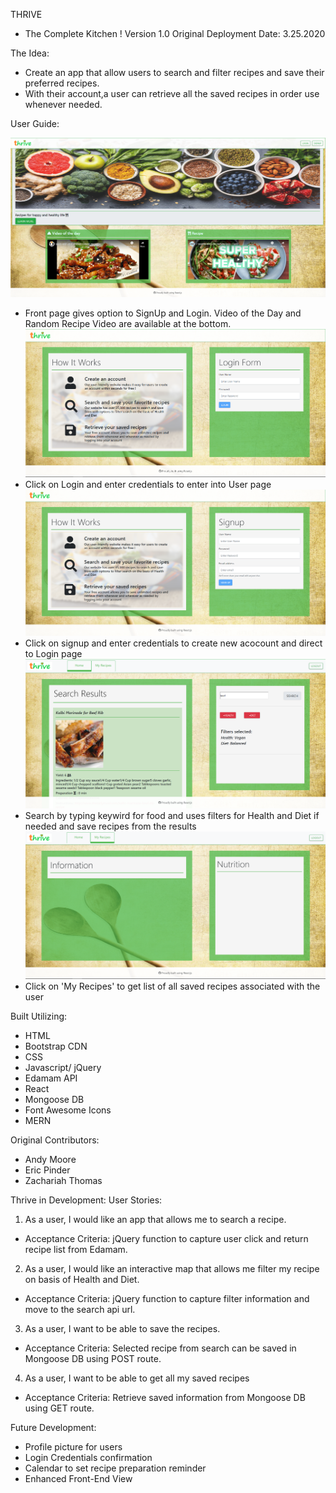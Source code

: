 THRIVE
- The Complete Kitchen !   Version 1.0 Original Deployment Date: 3.25.2020

The Idea:
- Create an app that allow users to search and filter recipes and save their preferred recipes.
- With their account,a user can retrieve all the saved recipes in order use whenever needed.

User Guide:

![Screen Shot](images/1_Start_Page.png)
- Front page gives option to SignUp and Login. Video of the Day and Random Recipe Video are available at the bottom.
![Screen Shot](images/2_Login_Page.png)
- Click on Login and enter credentials to enter into User page
![Screen Shot](images/3_Signup_Page.png)
- Click on signup and enter credentials to create new acocount and direct to Login page
![Screen Shot](images/4_UserPage.png)
- Search by typing keywird for food and uses filters for Health and Diet if needed and save recipes from the results
![Screen Shot](images/5_SavedUser_Recipe.png)
- Click on 'My Recipes' to get list of all saved recipes associated with the user

Built Utilizing:
- HTML 
- Bootstrap CDN
- CSS
- Javascript/ jQuery
- Edamam API
- React
- Mongoose DB
- Font Awesome Icons
- MERN

Original Contributors:
- Andy Moore
- Eric Pinder
- Zachariah Thomas

Thrive in Development:
User Stories: 
1. As a user, I would like an app that allows me to search a recipe. 
- Acceptance Criteria: jQuery function to capture user click and return recipe list from Edamam.
2. As a user, I would like an interactive map that allows me filter my recipe on basis of Health and Diet. 
- Acceptance Criteria: jQuery function to capture filter information and move to the search api url.
3. As a user, I want to be able to save the recipes. 
- Acceptance Criteria: Selected recipe from search can be saved in Mongoose DB using POST route.
4. As a user, I want to be able to get all my saved recipes 
- Acceptance Criteria: Retrieve saved information from Mongoose DB using GET route.


Future Development:
- Profile picture for users
- Login Credentials confirmation
- Calendar to set recipe preparation reminder
- Enhanced Front-End View
